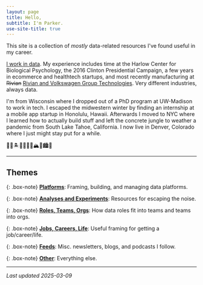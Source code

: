 ```yaml
---
layout: page
title: Hello,
subtitle: I'm Parker.
use-site-title: true
---
```


This site is a collection of *mostly* data-related resources I've found useful in my career.

[I work in data](https://www.linkedin.com/in/parker-tenpas-a45088134/). My experience includes time at the Harlow Center for Biological Psychology, the 2016 Clinton Presidential Campaign, a few years in ecommerce and healthtech startups, and most recently manufacturing at ~~Rivian~~ [Rivian and Volkswagen Group Technologies](https://rivianvw.tech/). Very different industries, always data.

I'm from Wisconsin where I dropped out of a PhD program at UW-Madison to work in tech. I escaped the midwestern winter by finding an internship at a mobile app startup in Honolulu, Hawaii. Afterwards I moved to NYC where I learned how to actually build stuff and left the concrete jungle to weather a pandemic from South Lake Tahoe, California. I now live in Denver, Colorado where I just might stay put for a while.

🧀🥶🏝️🌋🗽🍎🌊🏔️🎿🏙️🍻

---

## Themes

{: .box-note}
[**Platforms**](https://pdtenpas.github.io/pages/bookmarks/platforms/): Framing, building, and managing data platforms.

{: .box-note}
[**Analyses and Experiments**](https://pdtenpas.github.io/pages/bookmarks/analyses_experiments/): Resources for escaping the noise.

{: .box-note}
[**Roles, Teams, Orgs**](https://pdtenpas.github.io/pages/bookmarks/roles_teams_orgs/): How data roles fit into teams and teams into orgs.

{: .box-note}
[**Jobs, Careers, Life**](https://pdtenpas.github.io/pages/bookmarks/jobs_careers_life/): Useful framing for getting a job/career/life.

{: .box-note}
[**Feeds**](https://pdtenpas.github.io/pages/bookmarks/feeds/): Misc. newsletters, blogs, and podcasts I follow.

{: .box-note}
[**Other**](https://pdtenpas.github.io/pages/bookmarks/other/): Everything else.

---

*Last updated 2025-03-09*
